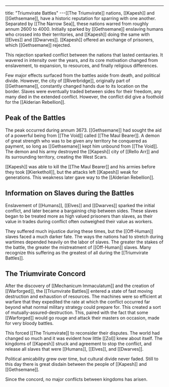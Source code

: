 ---
title: "Triumvirate Battles"
---[[The Triumvirate]] nations, [[Kapesh]] and [[Gethsemane]], have a historic reputation for sparring with one another. Separated by [[The Narrow Sea]], these nations warred from roughly annum 2600 to 4000. Initially sparked by [[Gethsemane]] enslaving humans who crossed into their territories, and [[Kapesh]] doing the same with [[Elves]] and [[Dwarves]]. [[Kapesh]] offered an exchange of prisoners, which [[Gethsemane]] rejected.

This rejection sparked conflict between the nations that lasted centauries. It wavered in intensity over the years, and its core motivation changed from enslavement, to expansion, to resources, and finally religious differences. 

Few major effects surfaced from the battles aside from death, and political divide. However, the city of [[Riverbridge]], originally part of [[Gethsemane]], constantly changed hands due to its location on the border. Slaves were eventually traded between sides for their freedom, any many died in the extended conflict. However, the conflict did give a foothold for the [[Alderian Rebellion]].

## Peak of the Battles
The peak occurred during annum 3673. [[Gethsemane]] had sought the aid of a powerful being from [[The Void]] called [[The Maul Bearer]]. A demon of great strength who was to be given any territory he conquered as payment, so long as [[Gethsemane]] kept him unbound from [[The Void]]. The demon and his army destroyed the [[Kapesh]] city of [[Rello Arr]] and its surrounding territory, creating the West Scars.

[[Kapesh]] was able to kill the [[The Maul Bearer]] and his armies before they took [[Kierketholl]], but the attacks left [[Kapesh]] weak for generations. This weakness later gave way to the [[Alderian Rebellion]].

## Information on Slaves during the Battles
Enslavement of [[Humans]], [[Elves]] and [[Dwarves]] sparked the initial conflict, and later became a bargaining chip between sides. These slaves began to be treated more as high valued prisoners than slaves, as their value in trades during conflict often outweighed their value as workers.

They suffered much injustice during these times, but the [[Off-Human]] slaves faced a much darker fate. The ways the nations had to stretch during wartimes depended heavily on the labor of slaves. The greater the stakes of the battle, the greater the mistreatment of [[Off-Human]] slaves. Many recognize this suffering as the greatest of all during the [[Triumvirate Battles]].

## The Triumvirate Concord
After the discovery of [[Mechanicum Immaculatum]] and the creation of [[Warforged]], the [[Triumvirate Battles]] entered a state of fast moving destruction and exhaustion of resources. The machines were so efficient at warfare that they expedited the rate at which the conflict occurred far beyond what normal military strategy could prepare for. This created a sort of mutually-assured-destruction. This, paired with the fact that some [[Warforged]] would go rouge and attack their masters on occasion, made for very bloody battles.

This forced [[The Triumvirate]] to reconsider their disputes. The world had changed so much and it was evident how little [[Zol]] knew about itself. The kingdoms of [[Kapesh]] struck and agreement to stop the conflict, and release all slaves that were [[Humans]], [[Elves]], and [[Dwarves]].

Political amicability grew over time, but cultural divide never faded. Still to this day there is great disdain between the people of [[Kapesh]] and [[Gethsemane]].

Since the concord, no major conflicts between kingdoms has arisen.
